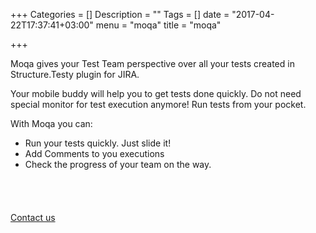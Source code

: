 +++
Categories = []
Description = ""
Tags = []
date = "2017-04-22T17:37:41+03:00"
menu = "moqa"
title = "moqa"

+++

Moqa gives your Test Team perspective over all your tests created in Structure.Testy plugin for JIRA.

Your mobile buddy will help you to get tests done quickly. Do not need special monitor for test execution anymore! Run tests from your pocket.

With Moqa you can:

* Run your tests quickly. Just slide it!
* Add Comments to you executions
* Check the progress of your team on the way.

<a href="https://itunes.apple.com/us/app/moqa/id1228058085?mt=8" style="display:inline-block;overflow:hidden;background:url(//linkmaker.itunes.apple.com/assets/shared/badges/en-us/appstore-lrg.svg) no-repeat;width:135px;height:40px;background-size:contain;" target="_blank"></a>

<a href="mailto:info@moqa.mobi">Contact us</a>